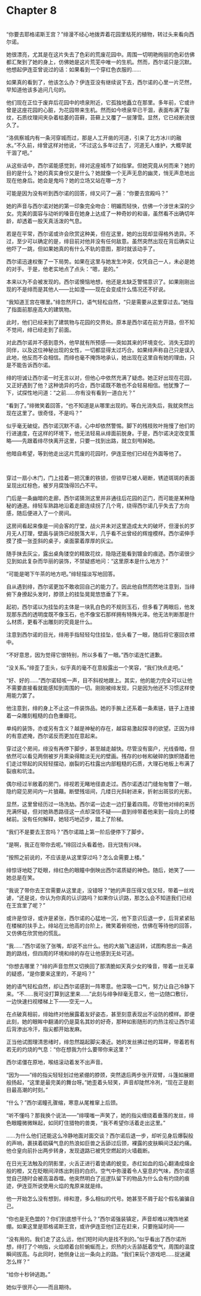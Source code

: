 # Chapter 8

<br>
“你要去耶格诺斯王宫？”绯漫不经心地拨弄着花园里枯死的植物，转过头来看向西尔诺。

她很漂亮，尤其是在这片失去了色彩的荒废花园中。周围一切明艳绚丽的色彩仿佛都汇聚到了她的身上，仿佛她是这片荒芜中唯一的生机。然而，西尔诺只是沉默。他想起伊连亚曾说过的话：如果看到一个穿红色衣服的……

如果真的看到了，他该怎么办？伊连亚没有继续说下去，西尔诺的心里一片茫然，早知道他该多追问几句的。

他们现在正位于废弃后花园中的喷泉附近，它孤独地矗立在那里。多年前，它或许曾是这座花园的心脏，为花园带来生机。然而如今喷泉早已干涸，表面布满了裂纹，石质纹理间夹杂着枯萎的苔藓，苔藓上又覆了一层薄雪。显然，它已经断流很久了。

“洛佩察城内有一条河穿城而过，那是人工开凿的河道，引来了北方冰川的融水。”不久前，绯曾这样对他说，“不过这么多年过去了，河道无人维护，大概早就干涸了吧。”

从这些话中，西尔诺能感觉到，绯对这座城市了如指掌。但她究竟从何而来？她的目的是什么？她的真实身份又是什么？她就像一个无声无息的幽灵，悄无声息地出现在他身后。她会是鬼吗？她的立场又站在哪一方？

可能是因为没有听到西尔诺的回答，绯又问了一遍：“你要去宫殿吗？”

她的声音与西尔诺对她的第一印象完全吻合：明媚而轻快，仿佛一个涉世未深的少女。完美的面容与动听的嗓音在她身上达成了一种奇妙的和谐，虽然看不出确切年龄，却透着一股天真活泼的气息。

若是在平常，西尔诺或许会欣赏这种美，但在这里，她的出现却显得格外诡异。不过，至少可以确定的是，绯目前对他并没有任何敌意。虽然突然出现在背后确实让他吓了一跳，但如果她真的有什么不轨的意图，那时就该动手了。

西尔诺迅速权衡了一下局势。如果在这里与她发生冲突，仅凭自己一人，未必是她的对手。于是，他老实地点了点头：“嗯，是的。”

本来以为不会被发现的。西尔诺懊恼地想，他还是太缺乏警惕意识了。如果刚刚出现的不是绯而是其他人——比如澄——现在会变成什么情况还不好说。

“我知道王宫在哪里。”绯忽然开口，语气轻松自然，“只是需要从这里穿过去。”她指了指面前那座高大的建筑物。

此时，他们已经来到了建筑物与花园的交界处。原本是西尔诺在前方开路，但不知不觉间，绯已经走到了前面。

对此西尔诺并不感到意外，他早就有所预感——突如其来的环境变化、消失无踪的同伴，以及这位神秘出现的女性，一切都显得太过巧合。如果绯声称自己只是误入此地，他反而不会相信。而绯也毫不掩饰地承认，她出现在这里自有她的理由，只是不能告诉西尔诺。

绯的坦诚让西尔诺一时无言以对，但他心中依然充满了疑虑。她正好出现在花园，又正好遇到了他？这种诡异的巧合，西尔诺既不敢也不会轻易相信。他犹豫了一下，试探性地问道：“之前……你有没有看到一道白光？”

“看到了。”绯微笑着回答，“也不知道是从哪里出现的。等白光消失后，我就突然出现在这里了。很奇怪，不是吗？”

似乎毫无破绽。西尔诺沉默不语，心中却依然警惕。脚下的残枝败叶拖慢了他们的行进速度，在这样的环境下，他无法轻易从绯面前脱身。于是，西尔诺决定改变策略——先跟着绯尽快离开这里，只要一找到出路，就立刻甩掉她。

他暗自希望，等到他走出这片荒废的花园时，伊连亚他们已经在外面等他了。

   <br>

 穿过一扇小木门，门上挂着一把沉重的铁锁，但锁早已被人砸断，锈迹斑斑的表面呈现出红棕色，被岁月腐蚀得凹凸不平。

门后是一条幽暗的走廊，西尔诺猜测这里并非通往后花园的正门，而可能是某种隐秘的通道。绯轻车熟路地沿着走廊连续拐了几个弯，绕得西尔诺几乎失去了方向感，随后便进入了一个房间。

这房间看起来像是一间会客的厅堂，战火并未对这里造成太大的破坏，但漫长的岁月无人打理，壁画与装饰已经脱落大半，几乎看不出曾经的辉煌模样。西尔诺伸手摸了摸一张歪斜的桌子，桌面蒙着厚厚的灰尘。

随手抹去灰尘，露出桌角镂空的精致花纹，隐隐还能看到镀金的痕迹。西尔诺很少见到如此复杂而华丽的装饰，不禁疑惑地问：“这里原本是什么地方？”

“可能是喝下午茶的地方吧。”绯轻描淡写地回答。

自从遇到绯，西尔诺更加不敢收回自己的能力了。因此他自然而然地注意到，当绯俯下身撩起头发时，脖颈上的挂坠晃晃悠悠垂了下来。

起初，西尔诺以为挂坠的主体是一块乳白色的不规则玉石，但多看了两眼后，他发现那东西的透明度既不像玉石，也不像宝石那样拥有特殊光泽。他无法判断那是什么材质，更看不出雕刻的究竟是什么。

注意到西尔诺的目光，绯用手指轻轻勾住挂坠，低头看了一眼，随后将它塞回衣襟中。

“不好意思，因为觉得它很特别，所以多看了一眼。”西尔诺连忙道歉。

“没关系。”绯歪了歪头，似乎真的毫不在意般露出一个笑容，“我们快点走吧。”

“好、好的……”西尔诺轻咳一声，目不斜视地跟上。其实，他的能力完全可以让他不需要直接看就能感知到周围的一切。刚刚被绯发现，只是因为他还不习惯这样使用能力罢了。

他注意到，绯的身上不止这一件装饰品。她的手腕上还系着一条素链，链子上连接着一朵雕刻粗糙的白色重瓣花。

单纯的装饰，亦或另有含义？越是神秘的存在，越容易激起探寻的欲望。正因为绯的有意遮掩，西尔诺反而更加在意起来。

穿过这个房间，绯没有再停下脚步，甚至越走越快。尽管没有窗户，光线昏暗，但依然可以看见两侧被岁月熏染得黯淡无光的壁画。残存的纱帐和破碎的旗帜随着他们走过带起的风轻轻摆动，崩裂的石柱露出内部粗糙的石质，大理石地板上布满了裂痕和坑洼。

偶尔经过半敞着的房门，绯视若无睹地径直走过。西尔诺透过门缝匆匆瞥了一眼，隐约窥见房间内一片狼藉。断壁残垣间，几缕日光斜射进来，折射出斑驳的光影。

显然，这里曾经历过一场洗劫。西尔诺一边走一边打量着四周。尽管他对绯的来历充满怀疑，但对她熟悉路径这一点却深信不疑——直到绯带着他来到一段向上的楼梯前。没有任何解释，她轻巧地迈步，踏上了阶梯。

“我们不是要去王宫吗？”西尔诺踏上第一阶后便停下了脚步。

“是啊，我正在带你去呢。”绯回过头看着他，目光饶有兴味。

“按照之前说的，不应该是从这里穿过吗？怎么会需要上楼。”

绯惊讶地眨了眨眼，绯红色的眼瞳中倒映出西尔诺质疑的神色。随后，她笑了——她总是在笑。

“我说了带你去王宫需要从这里走，没错呀？”她的声音压得又低又轻，带着一丝戏谑，“还是说，你认为你真的认识路吗？如果你认识路，那怎么会不知道我们已经在王宫里了呢？”

或许是惊讶，或许是紧张，西尔诺的心猛地一沉，他下意识后退一步，后背紧紧贴在楼梯的扶手上。绯站在比他高的台阶上，微笑着俯视他，仿佛在等待他的回答，又仿佛在欣赏他的慌乱。

“我……”西尔诺张了张嘴，却说不出什么。他的大脑飞速运转，试图构思出一条逃跑的路线，但四周的环境和绯的存在让他感到无处可逃。

“你想去哪里？”绯的声音忽然又切换回了那清脆如天真少女的嗓音，带着一丝无辜的疑惑，“是你要来这里的，不是吗？”

她的语气轻松自然，却让西尔诺感到一阵寒意。他深吸一口气，努力让自己冷静下来。“不……我可没打算到这里来……”此刻与绯争辩毫无意义，他一边随口敷衍，一边快速扫视楼梯上下——空无一人。

在点破真相前，绯始终对他展露着友好姿态，甚至刻意表现出不设防的模样。即便此刻，她的眼眸中翻涌的仍是莫名其妙的好奇，那种如影随形的灼热注视让西尔诺后背渗出冷汗，指尖都开始发麻。

正当他试图理清思绪时，绯忽然踮起脚尖凑近。她的发丝拂过他的耳畔，带着若有若无的灼烧的气息：“你在想我为什么要带你来这里？”

西尔诺僵在原地，喉结滚动着发不出声音。

“因为——”绯的指尖轻轻划过他紧绷的脖颈，突然退后两步张开双臂，斗篷如展翅般扬起，“这里是最完美的舞台呀。”她歪着头轻笑，声音却陡然冷冽，“现在正是剧目最高潮的时刻。”

“什么？”西尔诺瞳孔骤缩，寒意从尾椎窜上后颈。

“听不懂吗？那我换个说法——”绯噗嗤一声笑了，她的指尖缠绕着垂落的发丝，绯色眼瞳微微眯起，如同盯住猎物的兽类，“我不希望你活着走出这里。”

……为什么他们还能这么冷静地面对面交谈？西尔诺后退一步，却听见身后爆裂般的声响，裹挟着硫磺气息的热浪如巨兽之舌舔过后颈，裸露的皮肤瞬间泛起灼痛。他仓皇向前扑出两步转身，发现退路已被凭空燃起的火墙截断。

在日光无法触及的阴影里，火舌正进行着诡谲的蜕变。赤红如血的焰心翻涌成熔金般的橙，又在眨眼间淬炼出刺目的白炽。空气中弥漫着令人窒息的气味，西尔诺感觉自己随时会被高温吞噬。他突然明白了巡逻队留下的物品为什么会有灼烧的痕迹，伊连亚所说使用火焰的鬼原来就是绯。

他一开始怎么没有想到，绯和澄，多么相似的代号。她甚至不屑于起个假名骗骗自己。

“你也是无色盟的？你们到底想干什么？”西尔诺强装镇定，声音却难以掩饰地紧绷。如果这里是耶格诺斯王宫，或许伊连亚他们正在赶来，只要拖延时间——

“没有用的。我们走了这么远，他们短时间内是找不到的。”似乎看出了西尔诺所想，绯打了个响指，火焰顺着台阶蜿蜒而上，炽热的火舌舔舐着空气，周围的温度瞬间拔高。与此同时，她侧身让出一条向上的路。“我们来玩个游戏吧……捉迷藏怎么样？”

“给你十秒钟逃跑。”

她似乎很开心——而且期待。
